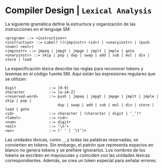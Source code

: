 # **Compiler Design | `Lexical Analysis`**

La siguiente gramática define la estructura y organización de las instrucciones en el 
lenguaje SM:

```plaintext
<program> ::= <instruction>+
<instruction> ::= Label? ((<jmpinstr> <id>) | <unaryinstr> | (push <num>) <eol>)
<jmpinstr> ::= jmpeq | jmpgt | jmpge | jmplt | jmple | goto
<unaryinstr> ::= skip | pop | dup | swap | add | sub | mul | div | store | load
```

La especificación léxica describe las reglas para reconocer tokens y lexemas en el código 
fuente SM. Aquí están las expresiones regulares que se utilizan:

```plaintext
digit               ::= [0-9]
character           ::= [a-zA-Z]
<reserved-word>     ::= push | jmpeq | jmpgt | jmpge | jmplt | jmple | skip | pop | 
                        dup | swap | add | sub | mul | div | store | load | goto
<id>                ::= character | (character | digit | ‘_’)*
<label>             ::= <id>:
<num>               ::= digit+
<eol>               ::= ‘\n’+
<ws>                ::= (‘ ‘ | ‘\t’)+
```

Las unidades léxicas, como <id>, <num>, <eol> y todas las palabras reservadas, se 
convierten en tokens. Sin embargo, el patrón <ws> que representa espacios en blanco no 
genera tokens y se prefiere ignorarlos. Los nombres de los tokens se escriben en mayúsculas 
y coinciden con las unidades léxicas correspondientes. Además, se crea un token especial 
para señalar errores.
